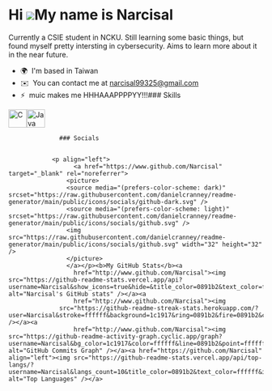 Hi ![](https://user-images.githubusercontent.com/18350557/176309783-0785949b-9127-417c-8b55-ab5a4333674e.gif)My name is Narcisal
================================================================================================================================

Currently a CSIE student in NCKU. Still learning some basic things, but found myself pretty intersting in cybersecurity. Aims to learn more about it in the near future.

*   🌍  I'm based in Taiwan
*   ✉️  You can contact me at [narcisal99325@gmail.com](mailto:narcisal99325@gmail.com)
*   ⚡  muic makes me HHHAAAPPPPYY!!!### Skills 
<p align="left">
<a href="https://docs.microsoft.com/en-us/cpp/?view=msvc-170" target="_blank" rel="noreferrer"><img src="https://raw.githubusercontent.com/danielcranney/readme-generator/main/public/icons/skills/c-colored.svg" width="36" height="36" alt="C" /></a><a href="https://www.oracle.com/java/" target="_blank" rel="noreferrer"><img src="https://raw.githubusercontent.com/danielcranney/readme-generator/main/public/icons/skills/java-colored.svg" width="36" height="36" alt="Java" /></a>
                    </p>
                    
                  ### Socials
                  
                  
                <p align="left">
                      <a href="https://www.github.com/Narcisal" target="_blank" rel="noreferrer">
                    <picture>
                    <source media="(prefers-color-scheme: dark)" srcset="https://raw.githubusercontent.com/danielcranney/readme-generator/main/public/icons/socials/github-dark.svg" />
                    <source media="(prefers-color-scheme: light)" srcset="https://raw.githubusercontent.com/danielcranney/readme-generator/main/public/icons/socials/github.svg" />
                    <img src="https://raw.githubusercontent.com/danielcranney/readme-generator/main/public/icons/socials/github.svg" width="32" height="32" />
                    </picture>
                    </a></p><b>My GitHub Stats</b><a
                      href="http://www.github.com/Narcisal"><img src="https://github-readme-stats.vercel.app/api?username=Narcisal&show_icons=true&hide=&title_color=0891b2&text_color=ffffff&icon_color=0891b2&bg_color=1c1917&hide_border=true&show_icons=true" alt="Narcisal's GitHub stats" /></a><a
                      href="http://www.github.com/Narcisal"><img
                  src="https://github-readme-streak-stats.herokuapp.com/?user=Narcisal&stroke=ffffff&background=1c1917&ring=0891b2&fire=0891b2&currStreakNum=ffffff&currStreakLabel=0891b2&sideNums=ffffff&sideLabels=ffffff&dates=ffffff&hide_border=true" /></a><a
                      href="http://www.github.com/Narcisal"><img src="https://github-readme-activity-graph.cyclic.app/graph?username=Narcisal&bg_color=1c1917&color=ffffff&line=0891b2&point=ffffff&area_color=1c1917&area=true&hide_border=true&custom_title=GitHub%20Commits%20Graph" alt="GitHub Commits Graph" /></a><a href="https://github.com/Narcisal" align="left"><img src="https://github-readme-stats.vercel.app/api/top-langs/?username=Narcisal&langs_count=10&title_color=0891b2&text_color=ffffff&icon_color=0891b2&bg_color=1c1917&hide_border=true&locale=en&custom_title=Top%20%Languages" alt="Top Languages" /></a>
